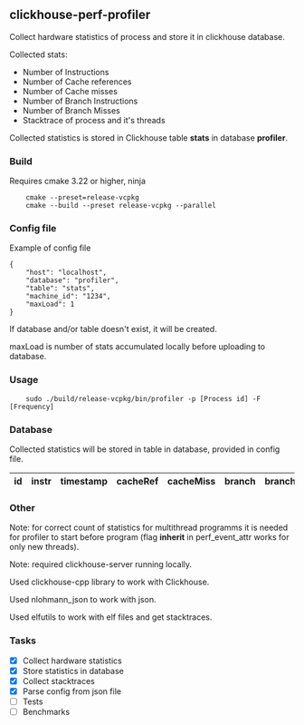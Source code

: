 ## clickhouse-perf-profiler

Collect hardware statistics of process and store it in clickhouse database.

Collected stats:
* Number of Instructions
* Number of Cache references
* Number of Cache misses
* Number of Branch Instructions
* Number of Branch Misses
* Stacktrace of process and it's threads

Collected statistics is stored in Clickhouse table **stats** in database **profiler**.

### Build
Requires cmake 3.22 or higher, ninja 
```
    cmake --preset=release-vcpkg
    cmake --build --preset release-vcpkg --parallel
```

### Config file
Example of config file
```
{
    "host": "localhost",
    "database": "profiler",
    "table": "stats",
    "machine_id": "1234",
    "maxLoad": 1
}
```
If database and/or table doesn't exist, it will be created.

maxLoad is number of stats accumulated locally before uploading to database.

### Usage
```
    sudo ./build/release-vcpkg/bin/profiler -p [Process id] -F [Frequency]
```

### Database
Collected statistics will be stored in table in database, provided in config file.

| id | instr | timestamp | cacheRef | cacheMiss | branch | branchMiss | trace |
| -- | ----- | --------- | -------- | --------- | ------ | ---------- | ----- |

### Other
Note: for correct count of statistics for multithread programms it is needed for profiler to start before program (flag **inherit** in perf_event_attr works for only new threads).

Note: required clickhouse-server running locally.

Used clickhouse-cpp library to work with Clickhouse.

Used nlohmann_json to work with json.

Used elfutils to work with elf files and get stacktraces.

### Tasks
- [x] Collect hardware statistics
- [x] Store statistics in database
- [x] Collect stacktraces
- [x] Parse config from json file
- [ ] Tests
- [ ] Benchmarks
